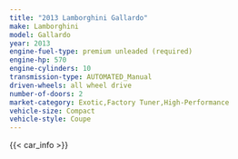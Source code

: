 ```yaml
---
title: "2013 Lamborghini Gallardo"
make: Lamborghini
model: Gallardo
year: 2013
engine-fuel-type: premium unleaded (required)
engine-hp: 570
engine-cylinders: 10
transmission-type: AUTOMATED_Manual
driven-wheels: all wheel drive
number-of-doors: 2
market-category: Exotic,Factory Tuner,High-Performance
vehicle-size: Compact
vehicle-style: Coupe
---
```


{{< car_info >}}
